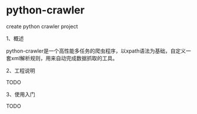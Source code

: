 python-crawler
==============

create python crawler project

1、概述

python-crawler是一个高性能多任务的爬虫程序，以xpath语法为基础，自定义一套xml解析规则，用来自动完成数据抓取的工具。

2、工程说明

TODO


3、使用入门

TODO
